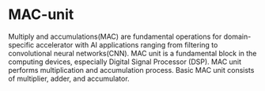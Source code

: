 # MAC-unit

Multiply and accumulations(MAC) are fundamental operations for domain-specific accelerator with AI applications ranging from filtering to convolutional neural networks(CNN).
MAC unit is a fundamental block in the computing devices, especially Digital Signal Processor (DSP). MAC unit performs multiplication and accumulation process. Basic MAC unit consists of multiplier, adder, and accumulator.

